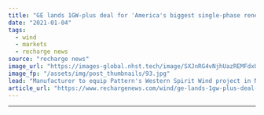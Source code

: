 ```yaml
---
title: "GE lands 1GW-plus deal for 'America's biggest single-phase renewables project'"
date: "2021-01-04"
tags: 
  - wind
  - markets
  - recharge news
source: "recharge news"
image_url: "https://images-global.nhst.tech/image/SXJnRG4vNjhUazREMFdxUUsxdUV3T081Q3E1eUxyM3l0amZTenNmYkJJTT0=/nhst/binary/c098a6136a5622a73dd458ed66d7dc56"
image_fp: "/assets/img/post_thumbnails/93.jpg"
lead: "Manufacturer to equip Pattern's Western Spirit Wind project in New Mexico that's due in operation by year-end"
article_url: "https://www.rechargenews.com/wind/ge-lands-1gw-plus-deal-for-americas-biggest-single-phase-renewables-project/2-1-938521"
---
```


---

